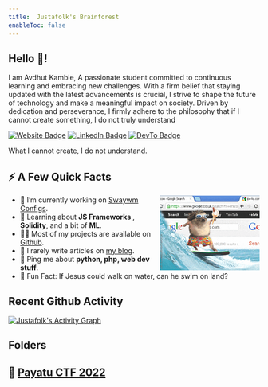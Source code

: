 ```yaml
---
title:  Justafolk's Brainforest
enableToc: false
---
```

<h2>Hello 👋!  </h2>
<p>I am Avdhut Kamble, A passionate student committed to continuous learning and embracing new challenges. With a firm belief that staying updated with the latest advancements is crucial, I strive to shape the future of technology and make a meaningful impact on society. Driven by dedication and perseverance, I firmly adhere to the philosophy that if I cannot create something, I do not truly understand </p>
<p><a href="https://justafolk.github.io"><img src="https://img.shields.io/badge/-justafolk.github.io-4E69C8?style=flat-square&amp;labelColor=4E69C8&amp;logo=Firefox&amp;link=https://justafolk.github.io" alt="Website Badge"></a>  <a href="https://www.linkedin.com/in/avdhut-kamble/"><img src="https://img.shields.io/badge/-@avdhutkamble-0077B5?style=flat-square&amp;labelColor=0077B5&amp;logo=LinkedIn&amp;link=https://www.linkedin.com/in/avdhut-kamble/" alt="LinkedIn Badge"></a> <a href="https://dev.to/justafolk"><img src="https://img.shields.io/badge/-@justafolk-0A0A0A?style=flat-square&amp;labelColor=0A0A0A&amp;logo=dev.to&amp;link=https://dev.to/justafolk" alt="DevTo Badge"></a> </p>
<p> What I cannot create, I do not understand. </p>
<h2>⚡️ A Few Quick Facts</h2>
<img align="right" src="./200w.gif" />

<ul>
<li>🔭 I’m currently working on <a href="https://github.com/justafolk/enigma_dotfiles">Swaywm Configs</a>.</li>
<li>🧐 Learning about <strong>JS Frameworks </strong>, <strong>Solidity</strong>, and a bit of <strong>ML</strong>.</li>
<li>👨‍💻 Most of my projects are available on <a href="https://github.com/justafolk">Github</a>.</li>
<li>📝 I rarely write articles on <a href="https://justafolk.github.io">my blog</a>.</li>
<li>💬 Ping me about <strong>python, php, web dev stuff</strong>.</li>
<li>🎉 Fun Fact: If Jesus could walk on water, can he swim on land?</li>
</ul>

## Recent Github Activity


<a href="https://github.com/justafolk"><img alt="Justafolk's Activity Graph" src="https://activity-graph.herokuapp.com/graph?username=justafolk&theme=xcode" /></a>

## Folders

📁  [Payatu CTF 2022](notes/Payatu_CTF/Payatu_ctf.md)
- 

